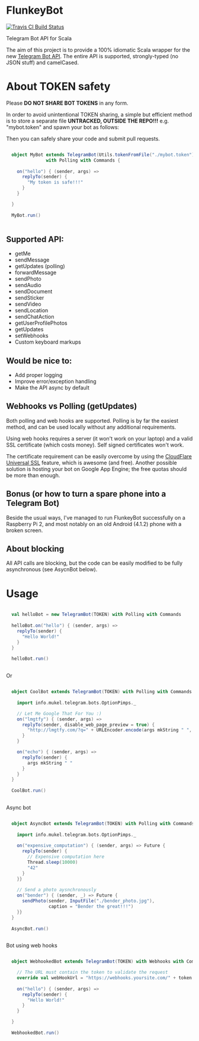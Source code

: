 # FlunkeyBot
[![Travis CI Build Status](https://travis-ci.org/mukel/FlunkeyBot.svg)](https://travis-ci.org/mukel/FlunkeyBot)

Telegram Bot API for Scala

The aim of this project is to provide a 100% idiomatic Scala wrapper for the new [Telegram Bot API](https://core.telegram.org/bots/api). The entire API is supported, strongly-typed (no JSON stuff) and camelCased.

# About TOKEN safety
Please **DO NOT SHARE BOT TOKENS** in any form.

In order to avoid unintentional TOKEN sharing, a simple but efficient method is to store a separate file **UNTRACKED, OUTSIDE THE REPO!!!** e.g. "mybot.token" and spawn your bot as follows:

Then you can safely share your code and submit pull requests.

```scala

  object MyBot extends TelegramBot(Utils.tokenFromFile("./mybot.token"))
               with Polling with Commands {
               
    on("hello") { (sender, args) =>
      replyTo(sender) {
      	"My token is safe!!!"
      }
    }

  }
  
  MyBot.run()
  
```

## Supported API:
  - getMe
  - sendMessage
  - getUpdates (polling)
  - forwardMessage
  - sendPhoto
  - sendAudio
  - sendDocument
  - sendSticker
  - sendVideo
  - sendLocation
  - sendChatAction
  - getUserProfilePhotos
  - getUpdates
  - setWebhooks
  - Custom keyboard markups

## Would be nice to:
  - Add proper logging
  - Improve error/exception handling
  - Make the API async by default

## Webhooks vs Polling (getUpdates)
Both polling and web hooks are supported. Polling is by far the easiest method, and can be used locally without any additional requirements.

Using web hooks requires a server (it won't work on your laptop) and a valid SSL certificate (which costs money). Self signed certificates won't work.

The certificate requirement can be easily overcome by using the [CloudFlare Universal SSL](https://blog.cloudflare.com/introducing-universal-ssl/) feature, which is awesome (and free). Another possible solution is hosting your bot on Google App Engine; the free quotas should be more than enough.

## Bonus (or how to turn a spare phone into a Telegram Bot)
Beside the usual ways, I've managed to run FlunkeyBot successfully on a Raspberry Pi 2, and most notably on an old Android (4.1.2) phone with a broken screen.

## About blocking
All API calls are blocking, but the code can be easily modified to be fully asynchronous (see AsycnBot below).

# Usage

```scala

  val helloBot = new TelegramBot(TOKEN) with Polling with Commands
  
  helloBot.on("hello") { (sender, args) =>
    replyTo(sender) {
      "Hello World!"
    }
  }
  
  helloBot.run()
  
```

Or

```scala

  object CoolBot extends TelegramBot(TOKEN) with Polling with Commands {
  
    import info.mukel.telegram.bots.OptionPimps._

    // Let Me Google That For You :)    
    on("lmgtfy") { (sender, args) =>
      replyTo(sender, disable_web_page_preview = true) {
        "http://lmgtfy.com/?q=" + URLEncoder.encode(args mkString " ", "UTF-8")
      }
    }

    on("echo") { (sender, args) =>
      replyTo(sender) {
      	args mkString " "
      }
    }
  }
  
  CoolBot.run()
  
```

Async bot

```scala

  object AsyncBot extends TelegramBot(TOKEN) with Polling with Commands {
  
    import info.mukel.telegram.bots.OptionPimps._
    
    on("expensive_computation") { (sender, args) => Future {
      replyTo(sender) {
      	// Expensive computation here
      	Thread.sleep(10000)
      	"42"
      }
    }}
    
    // Send a photo aysnchronously
    on("bender") { (sender, _) => Future {
      sendPhoto(sender, InputFile("./bender_photo.jpg"),
                caption = "Bender the great!!!")
    }}
  }
  
  AsyncBot.run()
  
```

Bot using web hooks

```scala

  object WebhookedBot extends TelegramBot(TOKEN) with Webhooks with Commands {

    // The URL must contain the token to validate the request
    override val webHookUrl = "https://webhooks.yoursite.com/" + token
    
    on("hello") { (sender, args) =>
      replyTo(sender) {
        "Hello World!"
      }
    }

  }
  
  WebhookedBot.run()
  
```
